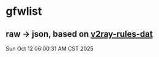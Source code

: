 # gfwlist
## raw -> json, based on [v2ray-rules-dat](https://github.com/Loyalsoldier/v2ray-rules-dat)
Sun Oct 12 06:00:31 AM CST 2025

